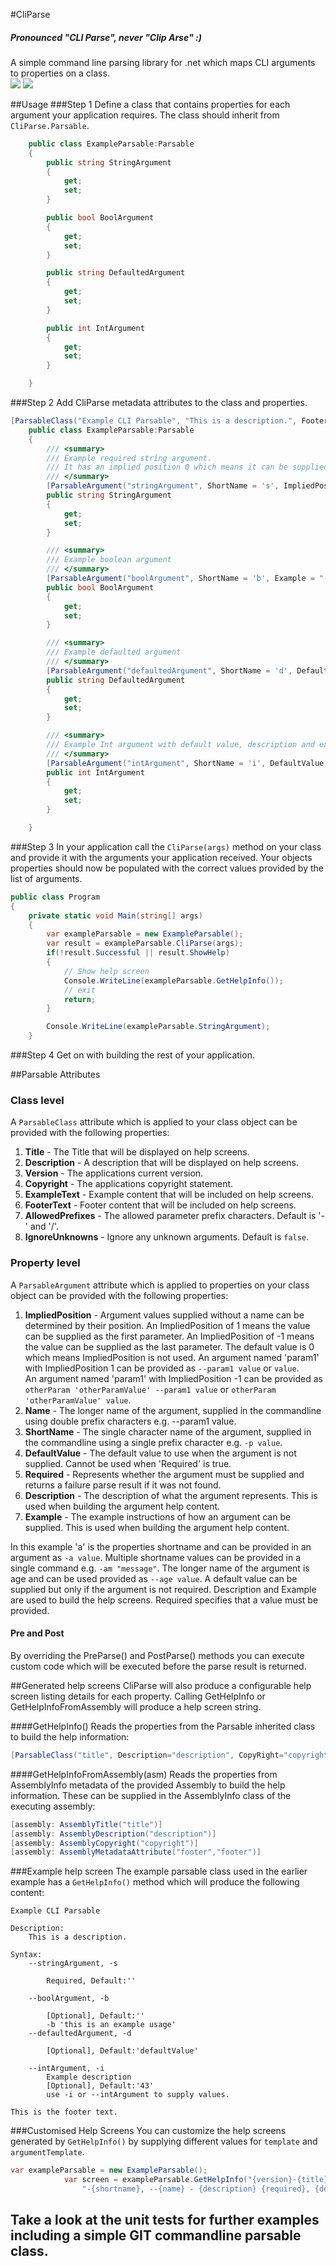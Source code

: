 

#CliParse
##### Pronounced "CLI Parse", never "Clip Arse" :)
A simple command line parsing library for .net which maps CLI arguments to properties on a class.   
[<img src="https://img.shields.io/appveyor/ci/secretdeveloper/cliparse/master.svg">](https://ci.appveyor.com/project/SecretDeveloper/cliparse)
[<img src="https://img.shields.io/nuget/v/cliparse.svg">](https://www.nuget.org/packages/CliParse/)

##Usage
###Step 1
Define a class that contains properties for each argument your application requires.  The class should inherit from `CliParse.Parsable`.

```c#
    public class ExampleParsable:Parsable
    {
        public string StringArgument
        {
            get;
            set;
        }

        public bool BoolArgument
        {
            get;
            set;
        }

        public string DefaultedArgument
        {
            get;
            set;
        }

        public int IntArgument
        {
            get;
            set;
        }

    }
```

###Step 2
Add CliParse metadata attributes to the class and properties.

```c#
[ParsableClass("Example CLI Parsable", "This is a description.", FooterText = "This is the footer text.")]
    public class ExampleParsable:Parsable
    {
        /// <summary>
        /// Example required string argument.
        /// It has an implied position 0 which means it can be supplied as the first unnamed parameter.
        /// </summary>
        [ParsableArgument("stringArgument", ShortName = 's', ImpliedPosition = 0, Required = true)]
        public string StringArgument
        {
            get;
            set;
        }

        /// <summary>
        /// Example boolean argument
        /// </summary>
        [ParsableArgument("boolArgument", ShortName = 'b', Example = "-b 'this is an example usage'")]
        public bool BoolArgument
        {
            get;
            set;
        }

        /// <summary>
        /// Example defaulted argument
        /// </summary>
        [ParsableArgument("defaultedArgument", ShortName = 'd', DefaultValue = "defaultValue")]
        public string DefaultedArgument
        {
            get;
            set;
        }

        /// <summary>
        /// Example Int argument with default value, description and example meta information.
        /// </summary>
        [ParsableArgument("intArgument", ShortName = 'i', DefaultValue = 43, Description = "Example description", Example = "use -i or --intArgument to supply values.")]
        public int IntArgument
        {
            get;
            set;
        }

    }
```

###Step 3
In your application call the `CliParse(args)` method on your class and provide it with the arguments your application received.  Your objects properties should now be populated with the correct values provided by the list of arguments.
```c#
public class Program
{
    private static void Main(string[] args)
    {
        var exampleParsable = new ExampleParsable();
        var result = exampleParsable.CliParse(args);
        if(!result.Successful || result.ShowHelp)
        {
            // Show help screen
            Console.WriteLine(exampleParsable.GetHelpInfo());         
            // exit
            return;
        }

        Console.WriteLine(exampleParsable.StringArgument);
    }

```

###Step 4
Get on with building the rest of your application.

##Parsable Attributes

### Class level
A `ParsableClass` attribute which is applied to your class object can be provided with the following properties:  
1. **Title** - The Title that will be displayed on help screens.  
2. **Description** - A description that will be displayed on help screens.  
3. **Version** - The applications current version.  
4. **Copyright** - The applications copyright statement.  
5. **ExampleText** - Example content that will be included on help screens.  
6. **FooterText** - Footer content that will be included on help screens.  
7. **AllowedPrefixes** - The allowed parameter prefix characters. Default is '-' and '/'.  
8. **IgnoreUnknowns** - Ignore any unknown arguments. Default is `false`.

### Property level
A `ParsableArgument` attribute which is applied to properties on your class object can be provided with the following properties:  
1. **ImpliedPosition** - Argument values supplied without a name can be determined by their position.
An ImpliedPosition of 1 means the value can be supplied as the first parameter.
An ImpliedPosition of -1 means the value can be supplied as the last parameter.
The default value is 0 which means ImpliedPosition is not used.
An argument named 'param1' with ImpliedPosition 1 can be provided as
`--param1 value` or `value`.  
An argument named 'param1' with ImpliedPosition -1 can be provided as
`otherParam 'otherParamValue' --param1 value` or `otherParam 'otherParamValue' value`.  
2. **Name** - The longer name of the argument, supplied in the commandline using double prefix characters e.g. --param1 value.  
3. **ShortName** - The single character name of the argument, supplied in the commandline using a single prefix character e.g. `-p value`.  
4. **DefaultValue** - The default value to use when the argument is not supplied. Cannot be used when 'Required' is true.  
5. **Required** - Represents whether the argument must be supplied and returns a failure parse result if it was not found.  
6. **Description** - The description of what the argument represents.  This is used when building the argument help content.  
7. **Example** - The example instructions of how an argument can be supplied.  This is used when building the argument help content.  

In this example 'a' is the properties shortname and can be provided in an argument as `-a value`.  Multiple shortname values can be provided in a single command e.g. `-am "message"`.
The longer name of the argument is age and can be used provided as `--age value`.
A default value can be supplied but only if the argument is not required.
Description and Example are used to build the help screens.
Required specifies that a value must be provided.

#### Pre and Post
By overriding the PreParse() and PostParse() methods you can execute custom code which will be executed before the parse result is returned.

##Generated help screens
CliParse will also produce a configurable help screen listing details for each property.  Calling GetHelpInfo or GetHelpInfoFromAssembly will produce a help screen string.

####GetHelpInfo()
Reads the properties from the Parsable inherited class to build the help information:
```c#
[ParsableClass("title", Description="description", CopyRight="copyright", FooterText = "footer")]    
```

####GetHelpInfoFromAssembly(asm)
Reads the properties from AssemblyInfo metadata of the provided Assembly to build the help information.  These can be supplied in the AssemblyInfo class of the executing assembly:
```c#
[assembly: AssemblyTitle("title")]
[assembly: AssemblyDescription("description")]
[assembly: AssemblyCopyright("copyright")]
[assembly: AssemblyMetadataAttribute("footer","footer")]
```

###Example help screen
The example parsable class used in the earlier example has a ```GetHelpInfo()``` method which will produce the following content:
```
Example CLI Parsable 

Description:
    This is a description.    

Syntax:
    --stringArgument, -s    
        
        Required, Default:''
        
    --boolArgument, -b    
        
        [Optional], Default:''
        -b 'this is an example usage'
    --defaultedArgument, -d    
        
        [Optional], Default:'defaultValue'
        
    --intArgument, -i    
        Example description
        [Optional], Default:'43'
        use -i or --intArgument to supply values.

This is the footer text.
```

###Customised Help Screens
You can customize the help screens generated by ```GetHelpInfo()``` by supplying different values for ```template``` and ```argumentTemplate```.

```c#
var exampleParsable = new ExampleParsable();
            var screen = exampleParsable.GetHelpInfo("{version}-{title}-\r\n{syntax}\r\n{description}\r\n{footer}",
                "-{shortname}, --{name} - {description} {required}, {defaultvalue}, {example}");
```

## Take a look at the unit tests for further examples including a simple GIT commandline parsable class.
